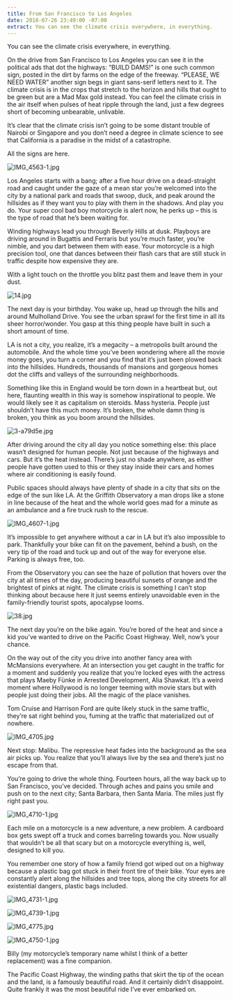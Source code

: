 ```yaml
---
title: From San Francisco to Los Angeles
date: 2018-07-26 23:49:00 -07:00
extract: You can see the climate crisis everywhere, in everything.
---
```


You can see the climate crisis everywhere, in everything. 

On the drive from San Francisco to Los Angeles you can see it in the political ads that dot the highways: “BUILD DAMS!” is one such common sign, posted in the dirt by farms on the edge of the freeway. “PLEASE, WE NEED WATER” another sign begs in giant sans-serif letters next to it. The climate crisis is in the crops that stretch to the horizon and hills that ought to be green but are a Mad Max gold instead. You can feel the climate crisis in the air itself when pulses of heat ripple through the land, just a few degrees short of becoming unbearable, unlivable. 

It’s clear that the climate crisis isn’t going to be some distant trouble of Nairobi or Singapore and you don’t need a degree in climate science to see that California is a paradise in the midst of a catastrophe. 

All the signs are here.

![IMG_4563-1.jpg](/uploads/IMG_4563-1.jpg)

Los Angeles starts with a bang; after a five hour drive on a dead-straight road and caught under the gaze of a mean star you’re welcomed into the city by a national park and roads that swoop, duck, and peak around the hillsides as if they want you to play with them in the shadows. And play you do. Your super cool bad boy motorcycle is alert now, he perks up – this is the type of road that he’s been waiting for.

Winding highways lead you through Beverly Hills at dusk. Playboys are driving around in Bugattis and Ferraris but you’re much faster, you’re nimble, and you dart between them with ease. Your motorcycle is a high precision tool, one that dances between their flash cars that are still stuck in traffic despite how expensive they are. 

With a light touch on the throttle you blitz past them and leave them in your dust.

![14.jpg](/uploads/14.jpg)

The next day is your birthday. You wake up, head up through the hills and around Mulholland Drive. You see the urban sprawl for the first time in all its sheer horror/wonder. You gasp at this thing people have built in such a short amount of time. 

LA is not a city, you realize, it’s a megacity – a metropolis built around the automobile. And the whole time you’ve been wondering where all the movie money goes, you turn a corner and you find that it’s just been plowed back into the hillsides. Hundreds, thousands of mansions and gorgeous homes dot the cliffs and valleys of the surrounding neighborhoods. 

Something like this in England would be torn down in a heartbeat but, out here, flaunting wealth in this way is somehow inspirational to people. We would likely see it as capitalism on steroids. Mass hysteria. People just shouldn’t have this much money. It’s broken, the whole damn thing is broken, you think as you boom around the hillsides.

![3-a79d5e.jpg](/uploads/3-a79d5e.jpg)

After driving around the city all day you notice something else: this place wasn’t designed for human people. Not just because of the highways and cars. But it’s the heat instead. There’s just no shade anywhere, as either people have gotten used to this or they stay inside their cars and homes where air conditioning is easily found.

Public spaces should always have plenty of shade in a city that sits on the edge of the sun like LA. At the Griffith Observatory a man drops like a stone in line because of the heat and the whole world goes mad for a minute as an ambulance and a fire truck rush to the rescue.

![IMG_4607-1.jpg](/uploads/IMG_4607-1.jpg)

It’s impossible to get anywhere without a car in LA but it’s also impossible to park. Thankfully your bike can fit on the pavement, behind a bush, on the very tip of the road and tuck up and out of the way for everyone else. Parking is always free, too. 

From the Observatory you can see the haze of pollution that hovers over the city at all times of the day, producing beautiful sunsets of orange and the brightest of pinks at night. The climate crisis is something I can’t stop thinking about because here it just seems entirely unavoidable even in the family-friendly tourist spots, apocalypse looms.

![38.jpg](/uploads/38.jpg)

The next day you’re on the bike again. You’re bored of the heat and since a kid you’ve wanted to drive on the Pacific Coast Highway. Well, now’s your chance. 

On the way out of the city you drive into another fancy area with McMansions everywhere. At an intersection you get caught in the traffic for a moment and suddenly you realize that you’re locked eyes with the actress that plays Maeby Fünke in Arrested Development, Alia Shawkat. It’s a weird moment where Hollywood is no longer teeming with movie stars but with people just doing their jobs. All the magic of the place vanishes.

Tom Cruise and Harrison Ford are quite likely stuck in the same traffic, they’re sat right behind you, fuming at the traffic that materialized out of nowhere.

![IMG_4705.jpg](/uploads/IMG_4705.jpg)

Next stop: Malibu. The repressive heat fades into the background as the sea air picks up. You realize that you’ll always live by the sea and there’s just no escape from that.

You’re going to drive the whole thing. Fourteen hours, all the way back up to San Francisco, you’ve decided. Through aches and pains you smile and push on to the next city; Santa Barbara, then Santa Maria. The miles just fly right past you.

![IMG_4710-1.jpg](/uploads/IMG_4710-1.jpg)

Each mile on a motorcycle is a new adventure, a new problem. A cardboard box gets swept off a truck and comes barreling towards you. Now usually that wouldn’t be all that scary but on a motorcycle everything is, well, designed to kill you.

You remember one story of how a family friend got wiped out on a highway because a plastic bag got stuck in their front tire of their bike. Your eyes are constantly alert along the hillsides and tree tops, along the city streets for all existential dangers, plastic bags included.

![IMG_4731-1.jpg](/uploads/IMG_4731-1.jpg)

![IMG_4739-1.jpg](/uploads/IMG_4739-1.jpg) 

![IMG_4775.jpg](/uploads/IMG_4775.jpg)

![IMG_4750-1.jpg](/uploads/IMG_4750-1.jpg)


Billy (my motorcycle’s temporary name whilst I think of a better replacement) was a fine companion. 

The Pacific Coast Highway, the winding paths that skirt the tip of the ocean and the land, is a famously beautiful road. And it certainly didn’t disappoint. Quite frankly it was the most beautiful ride I’ve ever embarked on.